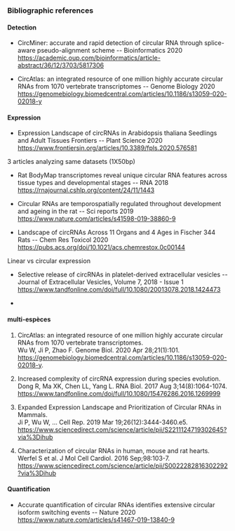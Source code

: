 ### Bibliographic references

#### Detection
 - CircMiner: accurate and rapid detection of circular RNA through splice-aware pseudo-alignment scheme -- Bioinformatics 2020  
  https://academic.oup.com/bioinformatics/article-abstract/36/12/3703/5817306 

 - CircAtlas: an integrated resource of one million highly accurate circular RNAs from 1070 vertebrate transcriptomes -- Genome Biology 2020  
 https://genomebiology.biomedcentral.com/articles/10.1186/s13059-020-02018-y

#### Expression 
 - Expression Landscape of circRNAs in Arabidopsis thaliana Seedlings and Adult Tissues Frontiers -- Plant Science 2020  
  https://www.frontiersin.org/articles/10.3389/fpls.2020.576581
  
  
  3 articles analyzing same datasets (1X50bp)
 - Rat BodyMap transcriptomes reveal unique circular RNA features across tissue types and developmental stages -- RNA 2018  
  https://rnajournal.cshlp.org/content/24/11/1443
  
  - Circular RNAs are temporospatially regulated throughout development and ageing in the rat -- Sci reports 2019   
  https://www.nature.com/articles/s41598-019-38860-9       
      
  - Landscape of circRNAs Across 11 Organs and 4 Ages in Fischer 344 Rats -- Chem Res Toxicol 2020       
  https://pubs.acs.org/doi/10.1021/acs.chemrestox.0c00144
  
  Linear vs circular expression
  - Selective release of circRNAs in platelet-derived extracellular vesicles -- Journal of Extracellular Vesicles, Volume 7, 2018 - Issue 1
  https://www.tandfonline.com/doi/full/10.1080/20013078.2018.1424473
  
  - 
  
  
#### multi-espèces
 
1. 	CircAtlas: an integrated resource of one million highly accurate circular RNAs from 1070 vertebrate transcriptomes.     
Wu W, Ji P, Zhao F.     Genome Biol. 2020 Apr 28;21(1):101.     
https://genomebiology.biomedcentral.com/articles/10.1186/s13059-020-02018-y.   
 
2. 	Increased complexity of circRNA expression during species evolution.    
Dong R, Ma XK, Chen LL, Yang L.    RNA Biol. 2017 Aug 3;14(8):1064-1074.    
https://www.tandfonline.com/doi/full/10.1080/15476286.2016.1269999   
 
3. 	Expanded Expression Landscape and Prioritization of Circular RNAs in Mammals.     
Ji P, Wu W, ...  Cell Rep. 2019 Mar 19;26(12):3444-3460.e5.   
https://www.sciencedirect.com/science/article/pii/S2211124719302645?via%3Dihub

4. 	Characterization of circular RNAs in human, mouse and rat hearts. 
Werfel S et al.   J Mol Cell Cardiol. 2016 Sep;98:103-7.    
https://www.sciencedirect.com/science/article/pii/S0022282816302292?via%3Dihub


 
#### Quantification
 - Accurate quantification of circular RNAs identifies extensive circular isoform switching events -- Nature 2020  
  https://www.nature.com/articles/s41467-019-13840-9
